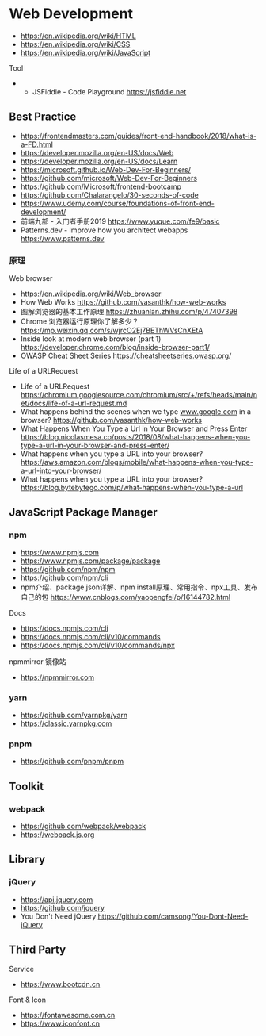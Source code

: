 # Web Development
- https://en.wikipedia.org/wiki/HTML
- https://en.wikipedia.org/wiki/CSS
- https://en.wikipedia.org/wiki/JavaScript

Tool
- - JSFiddle - Code Playground https://jsfiddle.net

## Best Practice
- https://frontendmasters.com/guides/front-end-handbook/2018/what-is-a-FD.html
- https://developer.mozilla.org/en-US/docs/Web
- https://developer.mozilla.org/en-US/docs/Learn
- https://microsoft.github.io/Web-Dev-For-Beginners/
- https://github.com/microsoft/Web-Dev-For-Beginners
- https://github.com/Microsoft/frontend-bootcamp
- https://github.com/Chalarangelo/30-seconds-of-code
- https://www.udemy.com/course/foundations-of-front-end-development/
- 前端九部 - 入门者手册2019 https://www.yuque.com/fe9/basic
- Patterns.dev - Improve how you architect webapps https://www.patterns.dev

### 原理
Web browser
- https://en.wikipedia.org/wiki/Web_browser
- How Web Works https://github.com/vasanthk/how-web-works
- 图解浏览器的基本工作原理 https://zhuanlan.zhihu.com/p/47407398
- Chrome 浏览器运行原理你了解多少？https://mp.weixin.qq.com/s/wjrcO2Ej7BEThWVsCnXEtA
- Inside look at modern web browser (part 1) https://developer.chrome.com/blog/inside-browser-part1/
- OWASP Cheat Sheet Series https://cheatsheetseries.owasp.org/

Life of a URLRequest
- Life of a URLRequest https://chromium.googlesource.com/chromium/src/+/refs/heads/main/net/docs/life-of-a-url-request.md
- What happens behind the scenes when we type www.google.com in a browser?  https://github.com/vasanthk/how-web-works
- What Happens When You Type a Url in Your Browser and Press Enter https://blog.nicolasmesa.co/posts/2018/08/what-happens-when-you-type-a-url-in-your-browser-and-press-enter/
- What happens when you type a URL into your browser? https://aws.amazon.com/blogs/mobile/what-happens-when-you-type-a-url-into-your-browser/
- What happens when you type a URL into your browser? https://blog.bytebytego.com/p/what-happens-when-you-type-a-url


## JavaScript Package Manager
### npm
- https://www.npmjs.com
- https://www.npmjs.com/package/package
- https://github.com/npm/npm
- https://github.com/npm/cli
- npm介绍、package.json详解、npm install原理、常用指令、npx工具、发布自己的包 https://www.cnblogs.com/yaopengfei/p/16144782.html

Docs
- https://docs.npmjs.com/cli
- https://docs.npmjs.com/cli/v10/commands
- https://docs.npmjs.com/cli/v10/commands/npx

npmmirror 镜像站
- https://npmmirror.com

### yarn
- https://github.com/yarnpkg/yarn
- https://classic.yarnpkg.com

### pnpm
- https://github.com/pnpm/pnpm


## Toolkit
### webpack
- https://github.com/webpack/webpack
- https://webpack.js.org


## Library
### jQuery
- https://api.jquery.com
- https://github.com/jquery
- You Don't Need jQuery https://github.com/camsong/You-Dont-Need-jQuery


## Third Party
Service
- https://www.bootcdn.cn

Font & Icon
- https://fontawesome.com.cn
- https://www.iconfont.cn
